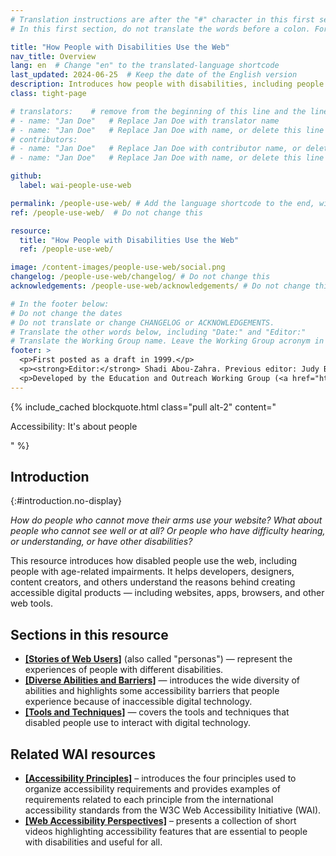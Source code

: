 ```yaml
---
# Translation instructions are after the "#" character in this first section. They are comments that do not show up in the web page. You do not need to translate the instructions after #.
# In this first section, do not translate the words before a colon. For example, do not translate "title:". Do translate the text after "title:".

title: "How People with Disabilities Use the Web"
nav_title: Overview
lang: en  # Change "en" to the translated-language shortcode
last_updated: 2024-06-25  # Keep the date of the English version
description: Introduces how people with disabilities, including people with age-related impairments, use the Web.
class: tight-page

# translators:    # remove from the beginning of this line and the lines below: "# " (the hash sign and the space)
# - name: "Jan Doe"   # Replace Jan Doe with translator name
# - name: "Jan Doe"   # Replace Jan Doe with name, or delete this line if not multiple translators
# contributors:
# - name: "Jan Doe"   # Replace Jan Doe with contributor name, or delete this line if none
# - name: "Jan Doe"   # Replace Jan Doe with name, or delete this line if not multiple contributors

github:
  label: wai-people-use-web

permalink: /people-use-web/ # Add the language shortcode to the end, with no slash at the end. For example /path/to/file/fr
ref: /people-use-web/  # Do not change this

resource:
  title: "How People with Disabilities Use the Web"
  ref: /people-use-web/

image: /content-images/people-use-web/social.png
changelog: /people-use-web/changelog/ # Do not change this
acknowledgements: /people-use-web/acknowledgements/ # Do not change this

# In the footer below:
# Do not change the dates
# Do not translate or change CHANGELOG or ACKNOWLEDGEMENTS.
# Translate the other words below, including "Date:" and "Editor:"
# Translate the Working Group name. Leave the Working Group acronym in English.
footer: >
  <p>First posted as a draft in 1999.</p>
  <p><strong>Editor:</strong> Shadi Abou-Zahra. Previous editor: Judy Brewer. See ACKNOWLEDGEMENTS for additional editors and contributors.</p>
  <p>Developed by the Education and Outreach Working Group (<a href="https://www.w3.org/WAI/EO/">EOWG</a>) with support from the <a href="https://www.w3.org/WAI/about/projects/wai-guide/">WAI-Guide Project</a> and <a href="https://www.w3.org/WAI/WAI-AGE/">WAI-AGE Project</a> co-funded by the European Commission (EC).</p>
---
```


{% include_cached blockquote.html class="pull alt-2" content="<p>Accessibility: It's about people</p>" %}

## Introduction
{:#introduction.no-display}

*How do people who cannot move their arms use your website? What about people who cannot see well or at all? Or people who have difficulty hearing, or understanding, or have other disabilities?*

This resource introduces how disabled people use the web, including people with age-related impairments. It helps developers, designers, content creators, and others understand the reasons behind creating accessible digital products &mdash; including websites, apps, browsers, and other web tools.

## Sections in this resource

- **[[Stories of Web Users]](/people-use-web/user-stories/)** (also called "personas") &mdash; represent the experiences of people with different disabilities.
- **[[Diverse Abilities and Barriers]](/people-use-web/abilities-barriers/)** &mdash; introduces the wide diversity of abilities and highlights some accessibility barriers that people experience because of inaccessible digital technology.
- **[[Tools and Techniques]](/people-use-web/tools-techniques/)** &mdash; covers the tools and techniques that disabled people use to interact with digital technology.

## Related WAI resources

- **[[Accessibility Principles]](/fundamentals/accessibility-principles/)** – introduces the four principles used to organize accessibility requirements and provides examples of requirements related to each principle from the international accessibility standards from the W3C Web Accessibility Initiative (WAI).
- **[[Web Accessibility Perspectives]](/perspective-videos/)** – presents a collection of short videos highlighting accessibility features that are essential to people with disabilities and useful for all.
